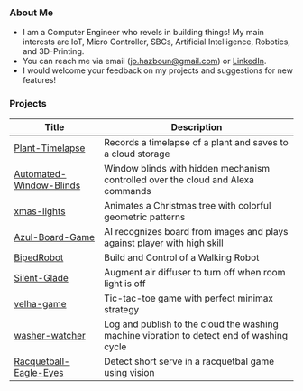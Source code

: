 ### About Me

- I am a Computer Engineer who revels in building things! My main interests are IoT, Micro Controller, SBCs, Artificial Intelligence, Robotics, and 3D-Printing.
- You can reach me via email (jo.hazboun@gmail.com) or [LinkedIn](https://www.linkedin.com/in/johnny-hazboun/).
- I would welcome your feedback on my projects and suggestions for new features!

### Projects

| Title | Description |
| --- | --- | 
| [Plant-Timelapse](https://github.com/garamizo/Plant-Timelapse) | Records a timelapse of a plant and saves to a cloud storage | completed | Access timelapse from internet |
| [Automated-Window-Blinds](https://github.com/garamizo/Automated-Window-Blinds) | Window blinds with hidden mechanism controlled over the cloud and Alexa commands |  completed | Replace motor for faster operation |
| [xmas-lights](https://github.com/garamizo/xmas-lights) | Animates a Christmas tree with colorful geometric patterns | completed | Sync blink patterns with music |
| [Azul-Board-Game](https://github.com/garamizo/Azul-Board-Game) | AI recognizes board from images and plays against player with high skill |  completed | Join detection and play modules |
| [BipedRobot](https://github.com/garamizo/BipedRobot) | Build and Control of a Walking Robot | completed | Add compliant joints |
| [Silent-Glade](https://github.com/garamizo/silent-glade) | Augment air diffuser to turn off when room light is off | completed | Connect to cloud |
| [velha-game](https://github.com/garamizo/velha-game) | Tic-tac-toe game with perfect minimax strategy | completed | Use this on a physical robot |
| [washer-watcher](https://github.com/garamizo/washer-watcher) | Log and publish to the cloud the washing machine vibration to detect end of washing cycle | completed | Push notification for end of cycle |
| [Racquetball-Eagle-Eyes](https://github.com/garamizo/Racquetball-Eagle-Eye) | Detect short serve in a racquetbal game using vision | in progress | NA |


<!--
**Anmijo/Anmijo** is a ✨ _special_ ✨ repository because its `README.md` (this file) appears on your GitHub profile.

Here are some ideas to get you started:

- 🔭 I’m currently working on ...
- 🌱 I’m currently learning ...
- 👯 I’m looking to collaborate on ...
- 🤔 I’m looking for help with ...
- 💬 Ask me about ...
- 📫 How to reach me: ...
- 😄 Pronouns: ...
- ⚡ Fun fact: ...
-->
